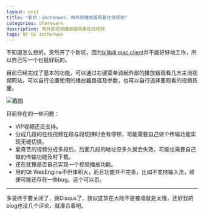 ```yaml
---
layout: post
title: "新坑：imchenwen，用外部播放器观看在线视频"
categories: Shareware
description: 用外部视频播放器观看在线视频
tags: Qt Go imchenwen
---
```


不知道怎么想的，突然开了个新坑，因为[bilibili mac client](https://github.com/typcn/bilibili-mac-client)并不能好好地工作，所以自己写一个也挺好玩的。

目前已经完成了基本的功能，可以通过右键菜单调起外部的播放器观看几大主流视频网站，可以自行设置使用的播放器路径及参数，也可以自行选择要观看的视频质量。

![截图](https://pbs.twimg.com/media/C7aCzxgU8AEsJ1k.png:large)

目前存在的一些问题：

- VIP视频还没支持。
- 分成几段的在线视频在段与段切换时会有停顿，可能需要自己做个传输功能实现无缝切换。
- 爱奇艺的视频分成多段后，后面几段的地址没多久就会失效，可能也需要自己做的传输功能及时下载。
- 还在犹豫是否自己实现一个视频播放功能。
- 用的Qt WebEngine不但体积大，而且功能并不完善，比如不支持输入法，顺便可能还存在一些bug。这个可以忍。

----

多说终于要关闭了，换Disqus了，貌似这货在大陆不是被墙就是太慢，还好我的blog也没几个评论，就凑合着吧。